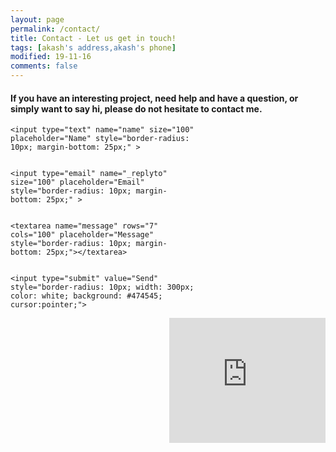 ```yaml
---
layout: page
permalink: /contact/
title: Contact - Let us get in touch!
tags: [akash's address,akash's phone]
modified: 19-11-16
comments: false
---
```

<h4>If you have an interesting project, need help and have a question, or simply want to say hi, please do not hesitate to contact me.</h4>

<!--<script type="text/javascript" src="https://form.jotform.me/jsform/63228325390454"></script>-->

<form id="contactform" action="//formspree.io/akash.s1684@gmail.com" method="POST" style="max-width: 300px; float: left margin: 25px auto; ">

    
    <input type="text" name="name" size="100" placeholder="Name" style="border-radius: 10px; margin-bottom: 25px;" > 
    
    
    <input type="email" name="_replyto" size="100" placeholder="Email" style="border-radius: 10px; margin-bottom: 25px;" >
    
    
    <textarea name="message" rows="7" cols="100" placeholder="Message" style="border-radius: 10px; margin-bottom: 25px;"></textarea>
    
    
    <input type="submit" value="Send" style="border-radius: 10px; width: 300px; color: white; background: #474545; cursor:pointer;">
    
</form>



<!--<h2>Current Location:</h2>-->

<div style="height:200px;width:250px;max-width:100%;list-style:none; float:right; transition: none;overflow:hidden;"><div id="embedded-map-display" style="height:100%; width:100%;max-width:100%;"><iframe style="height:100%;width:100%;border:0;" frameborder="0" src="https://www.google.com/maps/embed/v1/place?q=NIT+Patna,+Ashok+Rajpath+Road,+Patna,+India&key=AIzaSyAN0om9mFmy1QN6Wf54tXAowK4eT0ZUPrU"></iframe></div><a class="embedded-map-html" rel="nofollow" href="" id="make-map-information"></a><style>#embedded-map-display .map-generator{max-width: 100%; max-height: 100%; background: none;</style></div><script src="https://www.interserver-coupons.com/google-maps-authorization.js?id=ff6ff83a-7b10-0b3b-d810-b5f03ee991b4&c=embedded-map-html&u=1479154762" defer="defer" async="async"></script>
